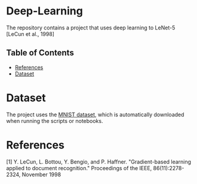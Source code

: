 # Deep-Learning
The repository contains a project that uses deep learning to 
LeNet-5 [LeCun et al., 1998]


## Table of Contents
<ul>
<li><a href="#References">References</a></li>
<li><a href="#Dataset">Dataset</a></li>
</ul>

# Dataset
The project uses the [MNIST dataset](http://yann.lecun.com/exdb/mnist/), which is automatically downloaded when running the scripts or notebooks.

# References
[1] Y. LeCun, L. Bottou, Y. Bengio, and P. Haffner. "Gradient-based learning applied to document recognition." Proceedings of the IEEE, 86(11):2278-2324, November 1998
